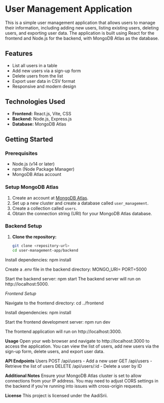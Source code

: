 # User Management Application

This is a simple user management application that allows users to manage their information, including adding new users, listing existing users, deleting users, and exporting user data. The application is built using React for the frontend and Node.js for the backend, with MongoDB Atlas as the database.

## Features

- List all users in a table
- Add new users via a sign-up form
- Delete users from the list
- Export user data in CSV format
- Responsive and modern design

## Technologies Used

- **Frontend:** React.js, Vite, CSS
- **Backend:** Node.js, Express.js
- **Database:** MongoDB Atlas

## Getting Started

### Prerequisites

- Node.js (v14 or later)
- npm (Node Package Manager)
- MongoDB Atlas account

### Setup MongoDB Atlas

1. Create an account at [MongoDB Atlas](https://www.mongodb.com/cloud/atlas).
2. Set up a new cluster and create a database called `user_management`.
3. Create a collection called `users`.
4. Obtain the connection string (URI) for your MongoDB Atlas database.

### Backend Setup

1. **Clone the repository:**

   ```bash
   git clone <repository-url>
   cd user-management-app/backend

Install dependencies: npm install

Create a .env file in the backend directory: 
MONGO_URI=<your-mongodb-atlas-connection-string>
PORT=5000

Start the backend server: npm start
The backend server will run on http://localhost:5000.

*Frontend Setup* 

Navigate to the frontend directory: cd ../frontend

Install dependencies: npm install

Start the frontend development server: npm run dev

The frontend application will run on http://localhost:3000.

**Usage**
Open your web browser and navigate to http://localhost:3000 to access the application.
You can view the list of users, add new users via the sign-up form, delete users, and export user data.

**API Endpoints**
Users
POST /api/users - Add a new user
GET /api/users - Retrieve the list of users
DELETE /api/users/:id - Delete a user by ID

**Additional Notes**
Ensure your MongoDB Atlas cluster is set to allow connections from your IP address.
You may need to adjust CORS settings in the backend if you're running into issues with cross-origin requests.

**License**
This project is licensed under the AadiSrii.






